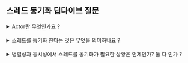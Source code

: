 ## 스레드 동기화 딥다이브 질문 

<details>
<summary> Actor란 무엇인가요 ? </summary>
<div markdown="1">

- 
  </div>
  </details>

<br/>

<details>
<summary> 스레드를 동기화 한다는 것은 무엇을 의미하나요 ?</summary>
<div markdown="1">

- 
  </div>
  </details>

<br/>

<details>
<summary> 병렬성과 동시성에서 스레드를 동기화가 필요한 상황은 언제인가? 둘 다 인가 ?</summary>
<div markdown="1">

- 
  </div>
  </details>

<br/>


